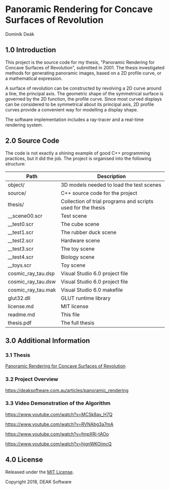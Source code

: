 # Panoramic Rendering for Concave Surfaces of Revolution

Dominik Deák


## 1.0 Introduction

This project is the source code for my thesis, "Panoramic Rendering for Concave Surfaces of Revolution", submitted in 2001. The thesis investigated methods for generating panoramic images, based on a 2D profile curve, or a mathematical expression.

A surface of revolution can be constructed by revolving a 2D curve around a line, the principal axis. The geometric shape of the symmetrical surface is governed by the 2D function, the profile curve. Since most curved displays can be considered to be symmetrical about its principal axis, 2D profile curves provide a convenient way for modelling a display shape.

The software implementation includes a ray-tracer and a real-time rendering system.


## 2.0 Source Code

The code is not exactly a shining example of good C++ programming practices, but it did the job. The project is organised into the following structure:

Path               | Description
---                | ---
object/            | 3D models needed to load the test scenes
source/            | C++ source code for the project
thesis/            | Collection of trial programs and scripts used for the thesis
__scene00.scr      | Test scene
__test0.scr        | The cube scene
__test1.scr        | The rubber duck scene
__test2.scr        | Hardware scene
__test3.scr        | The toy scene
__test4.scr        | Biology scene
__toys.scr         | Toy scene
cosmic_ray_tau.dsp | Visual Studio 6.0 project file
cosmic_ray_tau.dsw | Visual Studio 6.0 project file
cosmic_ray_tau.mak | Visual Studio 6.0 makefile
glut32.dll         | GLUT runtime library
license.md         | MIT license
readme.md          | This file
thesis.pdf         | The full thesis


## 3.0 Additional Information

### 3.1 Thesis

[Panoramic Rendering for Concave Surfaces of Revolution](./thesis.pdf)

### 3.2 Project Overview

<https://deaksoftware.com.au/articles/panoramic_rendering>

### 3.3 Video Demonstration of the Algorithm

<https://www.youtube.com/watch?v=MCSk8av_H7Q>

<https://www.youtube.com/watch?v=RVNAbg3a7mA>

<https://www.youtube.com/watch?v=fmpXRi-tAOo>

<https://www.youtube.com/watch?v=hjgnWKOimcQ>


## 4.0 License

Released under the [MIT License](./license.md).

Copyright 2018, DEAK Software
